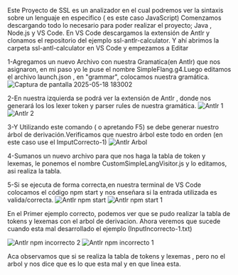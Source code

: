 Este Proyecto de SSL es un analizador en el cual podremos ver la sintaxis sobre un lenguaje en especifico ( es este caso JavaScript) 
	Comenzamos descargando todo lo necesario para poder realizar el proyecto; Java , Node.js y VS Code. En VS Code descargamos la extensión de Antlr y clonamos el repositorio del ejemplo ssl-antlr-calculator.
	Y ahí abrimos la carpeta ssl-antl-calculator en VS Code y empezamos a Editar
 
1-Agregamos un nuevo Archivo con nuestra Gramatica(en Antlr) que nos asignaron, en mi paso yo le puse el nombre SimpleFlang.g4.Luego editamos el archivo launch.json , en "grammar", colocamos nuestra gramática.
![Captura de pantalla 2025-05-18 183002](https://github.com/user-attachments/assets/43bb595e-1c39-440d-a424-d6c1147bb4be)

2-En nuestra izquierda se podrá ver la extensión de Antlr , donde nos generará los los lexer token y parser rules de nuestra gramática. 
![Antlr 1](https://github.com/user-attachments/assets/74cb0883-a446-4760-a4b9-b8bdc3208009)
![Antlr 2](https://github.com/user-attachments/assets/271f1651-32e5-4343-924e-79fc2498bf3f)

3-Y Utilizando este comando ( o apretando F5) se debe generar nuestro árbol de derivación.Verificamos que nuestro árbol este todo en orden (en este caso use el ImputCorrecto-1)
![Antlr Arbol](https://github.com/user-attachments/assets/debdec0b-7be2-47d5-a3dd-476b4d9e3c3f)

4-Sumanos un nuevo archivo para que nos haga la tabla de token y lexemas, le ponemos el nombre CustomSimpleLangVisitor.js y lo editamos, asi realiza la tabla.

5-Si se ejecuta de forma correcta,en nuestra terminal de VS Code colocamos el código npm start y nos enseñara si la entrada utilizada es valida/correcta.
![Antlr npm start](https://github.com/user-attachments/assets/6f22a40b-cf47-4d74-856c-240118581a73)
![Antlr npm start 1](https://github.com/user-attachments/assets/a3b0f782-eb0a-495f-9812-941e5cf83ed3)

En el Primer ejemplo correcto, podemos ver que se pudo realizar la tabla de tokens y lexemas con el arbol de derivacion.
Ahora veremos que sucede cuando esta mal desarrollado el ejemplo (InputIncorrecto-1.txt)

![Antlr npm incorrecto 2](https://github.com/user-attachments/assets/ac5b678b-1e9f-4e53-b4c2-128350ec9a3e)
![Antlr npm incorrecto 1](https://github.com/user-attachments/assets/3682cbee-0b5c-4e06-ab50-ab91cfb35861)

Aca observamos que si se realiza la tabla de tokens y lexemas , pero no el arbol y nos dice que es lo que esta mal y en que linea esta.
